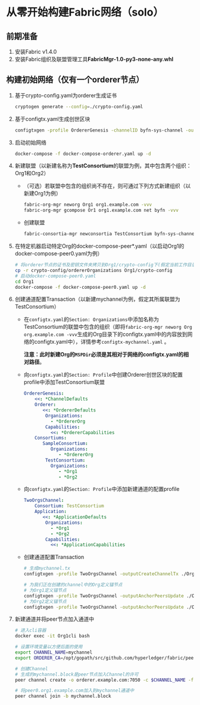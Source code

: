 # 从零开始构建Fabric网络（solo）

## 前期准备

1. 安装Fabric v1.4.0
2. 安装Fabric组织及联盟管理工具**FabricMgr-1.0-py3-none-any.whl**

## 构建初始网络（仅有一个orderer节点）

1. 基于crypto-config.yaml为orderer生成证书

   ```bash
   cryptogen generate --config=./crypto-config.yaml
   ```

2. 基于configtx.yaml生成创世区块

   ```bash
   configtxgen -profile OrdererGenesis -channelID byfn-sys-channel -outputBlock ./channel-artifacts/genesis.block
   ```

3. 启动初始网络

   ```bash
   docker-compose -f docker-compose-orderer.yaml up -d
   ```

4. 新建联盟（以新建名称为**TestConsortium**的联盟为例，其中包含两个组织：Org1和Org2）

   - （可选）若联盟中包含的组织尚不存在，则可通过下列方式新建组织（以新建Org1为例）

     ```bash
     fabric-org-mgr neworg Org1 org1.example.com -vvv
     fabric-org-mgr gcompose Or1 org1.example.com net byfn -vvv
     ```

   - 创建联盟

     ```bash
     fabric-consortia-mgr newconsortia TestConsortium byfn-sys-channel -ojf Org1/channel-artifacts/Org1.json -ojf Org2/channel-artifacts/Org2.json -vvv
     ```

5. 在特定机器启动特定Org的docker-compose-peer*.yaml（以启动Org1的docker-compose-peer0.yaml为例）

   ```bash
   # 将orderer节点的证书及密钥文件夹拷贝到Org1/crypto-config下(假定当前工作目录为fabric项目根目录、Org1位于first-network的直接子目录)
   cp -r crypto-config/ordererOrganizations Org1/crypto-config
   # 启动docker-compose-peer0.yaml
   cd Org1
   docker-compose -f docker-compose-peer0.yaml up -d
   ```

6. 创建通道配置Transaction（以新建mychannel为例，假定其所属联盟为TestConsortium）

   - 在`configtx.yaml`的`Section: Organizations`中添加名称为TestConsortium的联盟中包含的组织（即将`fabric-org-mgr neworg Org org.example.com -vvv`生成的Org目录下的configtx.yaml中的内容放到网络的configtx.yaml中），详情参考`configtx-mychannel.yaml` 。

     **注意：此时新建Org的`MSPDir`必须是其相对于网络的configtx.yaml的相对路径**。

   - 向`configtx.yaml`的`Section: Profile`中创建Orderer创世区块的配置profile中添加TestConsortium联盟

     ```yaml
     OrdererGenesis:
         <<: *ChannelDefaults
         Orderer:
         	<<: *OrdererDefaults
             Organizations:
               - *OrdererOrg
             Capabilities:
               <<: *OrdererCapabilities
         Consortiums:
         	SampleConsortium:
               Organizations:
                  - *OrdererOrg
             TestConsortium:
               Organizations:
                  - *Org1
                  - *Org2
     ```

   - 向`configtx.yaml`的`Section: Profile`中添加新建通道的配置profile

     ```yaml
     TwoOrgsChannel:
         Consortium: TestConsortium
         Application:
         	<<: *ApplicationDefaults
             Organizations:
               - *Org1
               - *Org2
             Capabilities:
               <<: *ApplicationCapabilities
     ```

   - 创建通道配置Transaction

     ```bash
     # 生成mychannel.tx
     configtxgen -profile TwoOrgsChannel -outputCreateChannelTx ./Org1/channel-artifacts/mychannel.tx -channelID mychannel
     
     # 为我们正在创建的channel中的Org定义锚节点
     # 为Org1定义锚节点
     configtxgen -profile TwoOrgsChannel -outputAnchorPeersUpdate ./Org1/channel-artifacts/Org1MSPanchors.tx -channelID mychannel -asOrg Org1MSP
     # 为Org2定义锚节点
     configtxgen -profile TwoOrgsChannel -outputAnchorPeersUpdate ./Org2/channel-artifacts/Org2MSPanchors.tx -channelID mychannel -asOrg Org2MSP
     ```

7. 新建通道并将peer节点加入通道中

   ```bash
   # 进入cli容器
   docker exec -it Org1cli bash
   
   # 设置环境变量以方便后面的使用
   export CHANNEL_NAME=mychannel
   export ORDERER_CA=/opt/gopath/src/github.com/hyperledger/fabric/peer/crypto/ordererOrganizations/example.com/orderers/orderer.example.com/msp/tlscacerts/tlsca.example.com-cert.pem
   
   # 创建Channel
   # 生成的mychannel.block是peer节点加入Channel的许可
   peer channel create -o orderer.example.com:7050 -c $CHANNEL_NAME -f ./channel-artifacts/mychannel.tx --tls --cafile $ORDERER_CA
   
   # 将peer0.org1.example.com加入到mychannel通道中
   peer channel join -b mychannel.block
   ```
